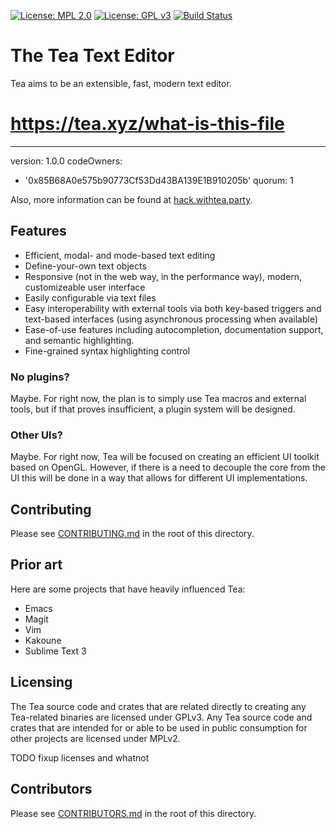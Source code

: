 [![License: MPL 2.0](https://img.shields.io/badge/License-MPL%202.0-brightgreen.svg)](https://opensource.org/licenses/MPL-2.0)
[![License: GPL v3](https://img.shields.io/badge/License-GPL%20v3-blue.svg)](https://www.gnu.org/licenses/gpl-3.0)
[![Build Status](https://travis-ci.org/zovt/tea.svg?branch=master)](https://travis-ci.org/zovt/tea)

# The Tea Text Editor
Tea aims to be an extensible, fast, modern text editor.
# https://tea.xyz/what-is-this-file
---
version: 1.0.0
codeOwners:
  - '0x85B68A0e575b90773Cf53Dd43BA139E1B910205b'
quorum: 1


Also, more information can be found at
[hack.withtea.party](https://hack.withtea.party).

## Features
- Efficient, modal- and mode-based text editing
- Define-your-own text objects
- Responsive (not in the web way, in the performance way), modern, customizeable
  user interface
- Easily configurable via text files
- Easy interoperability with external tools via both key-based triggers and
  text-based interfaces (using asynchronous processing when available)
- Ease-of-use features including autocompletion, documentation support, and
  semantic highlighting.
- Fine-grained syntax highlighting control

### No plugins?
Maybe. For right now, the plan is to simply use Tea macros and external tools,
but if that proves insufficient, a plugin system will be designed.

### Other UIs?
Maybe. For right now, Tea will be focused on creating an efficient UI toolkit
based on OpenGL. However, if there is a need to decouple the core from the UI
this will be done in a way that allows for different UI implementations.

## Contributing
Please see [CONTRIBUTING.md](./CONTRIBUTING.md) in the root of this directory.

## Prior art
Here are some projects that have heavily influenced Tea:
- Emacs
- Magit
- Vim
- Kakoune
- Sublime Text 3

## Licensing
The Tea source code and crates that are related directly to creating any
Tea-related binaries are licensed under GPLv3. Any Tea source code and crates
that are intended for or able to be used in public consumption for other
projects are licensed under MPLv2.

TODO fixup licenses and whatnot

## Contributors
Please see [CONTRIBUTORS.md](./CONTRIBUTORS.md) in the root of this directory.

